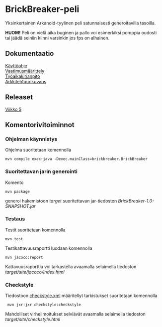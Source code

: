 # BrickBreaker-peli

Yksinkertainen Arkanoid-tyylinen peli satunnaisesti generoitavilla tasoilla.  
  
**HUOM!** Peli on vielä aika buginen ja pallo voi esimerkiksi pomppia oudosti tai jäädä seiniin kiinni varsinkin jos fps on alhainen.

## Dokumentaatio
[Käyttöohje](https://github.com/JakeKallioniemi/ot-harjoitustyo/blob/master/dokumentaatio/kayttoohje.md)  
[Vaatimusmäärittely](https://github.com/JakeKallioniemi/ot-harjoitustyo/blob/master/dokumentaatio/vaatimusmaarittely.md)  
[Työaikakirjanpito](https://github.com/JakeKallioniemi/ot-harjoitustyo/blob/master/dokumentaatio/tyoaikakirjanpito.md)  
[Arkkitehtuurikuvaus](https://github.com/JakeKallioniemi/ot-harjoitustyo/blob/master/dokumentaatio/arkkitehtuuri.md)  

## Releaset

[Viikko 5](https://github.com/JakeKallioniemi/ot-harjoitustyo/releases/tag/viikko5)

## Komentorivitoiminnot

### Ohjelman käynnistys

Ohjelma suoritetaan komennolla

```
mvn compile exec:java -Dexec.mainClass=brickbreaker.BrickBreaker
```
### Suoritettavan jarin generointi

Komento

```
mvn package
```

generoi hakemistoon _target_ suoritettavan jar-tiedoston _BrickBreaker-1.0-SNAPSHOT.jar_

### Testaus

Testit suoritetaan komennolla

```
mvn test
```

Testikattavuusraportti luodaan komennolla

```
mvn jacoco:report
```

Kattavuusraporttia voi tarkastella avaamalla selaimella tiedoston _target/site/jacoco/index.html_

### Checkstyle

Tiedostoon [checkstyle.xml](https://github.com/JakeKallioniemi/ot-harjoitustyo/blob/master/BrickBreaker/checkstyle.xml) määritellyt tarkistukset suoritetaan komennolla

```
 mvn jxr:jxr checkstyle:checkstyle
```

Mahdolliset virheilmoitukset selviävät avaamalla selaimella tiedoston _target/site/checkstyle.html_
